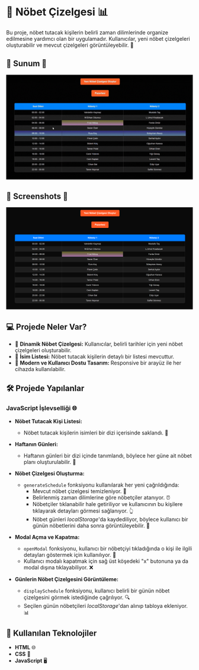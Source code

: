 # 📅 Nöbet Çizelgesi 📊
Bu proje, nöbet tutacak kişilerin belirli zaman dilimlerinde organize edilmesine yardımcı olan bir uygulamadır. Kullanıcılar, yeni nöbet çizelgeleri oluşturabilir ve mevcut çizelgeleri görüntüleyebilir. 📅 

## 📸 Sunum 📸
![](https://github.com/Fiartaks/27-Nobet-Cizelgesi/blob/main/gif%20and%20png/nobet.gif)

## 📸 Screenshots 📸

![](https://github.com/Fiartaks/27-Nobet-Cizelgesi/blob/main/gif%20and%20png/nobet2.png)


## 💻 Projede Neler Var?
- 📅 **Dinamik Nöbet Çizelgesi:** Kullanıcılar, belirli tarihler için yeni nöbet çizelgeleri oluşturabilir.
- 👥 **İsim Listesi:** Nöbet tutacak kişilerin detaylı bir listesi mevcuttur.
- 🌟 **Modern ve Kullanıcı Dostu Tasarım:** Responsive bir arayüz ile her cihazda kullanılabilir.

## 🛠️ Projede Yapılanlar

### JavaScript İşlevselliği 🌐

- **Nöbet Tutacak Kişi Listesi:** 
  - Nöbet tutacak kişilerin isimleri bir dizi içerisinde saklandı. 📝
  
- **Haftanın Günleri:** 
  - Haftanın günleri bir dizi içinde tanımlandı, böylece her güne ait nöbet planı oluşturulabilir. 📅

- **Nöbet Çizelgesi Oluşturma:** 
  - `generateSchedule` fonksiyonu kullanılarak her yeni çağrıldığında:
    - Mevcut nöbet çizelgesi temizleniyor. 🧹
    - Belirlenmiş zaman dilimlerine göre nöbetçiler atanıyor. ⏰
    - Nöbetçiler tıklanabilir hale getiriliyor ve kullanıcının bu kişilere tıklayarak detayları görmesi sağlanıyor. 👆
    - Nöbet günleri *localStorage*'da kaydediliyor, böylece kullanıcı bir günün nöbetlerini daha sonra görüntüleyebilir. 💾

- **Modal Açma ve Kapatma:** 
  - `openModal` fonksiyonu, kullanıcı bir nöbetçiyi tıkladığında o kişi ile ilgili detayları göstermek için kullanılıyor. 📜
  - Kullanıcı modalı kapatmak için sağ üst köşedeki "x" butonuna ya da modal dışına tıklayabiliyor. ❌

- **Günlerin Nöbet Çizelgesini Görüntüleme:** 
  - `displaySchedule` fonksiyonu, kullanıcı belirli bir günün nöbet çizelgesini görmek istediğinde çağrılıyor. 🔍
  - Seçilen günün nöbetçileri *localStorage*'dan alınıp tabloya ekleniyor. 📊

## 🚀 Kullanılan Teknolojiler
- **HTML** 🌐
- **CSS** 🎨
- **JavaScript** 🖥️

